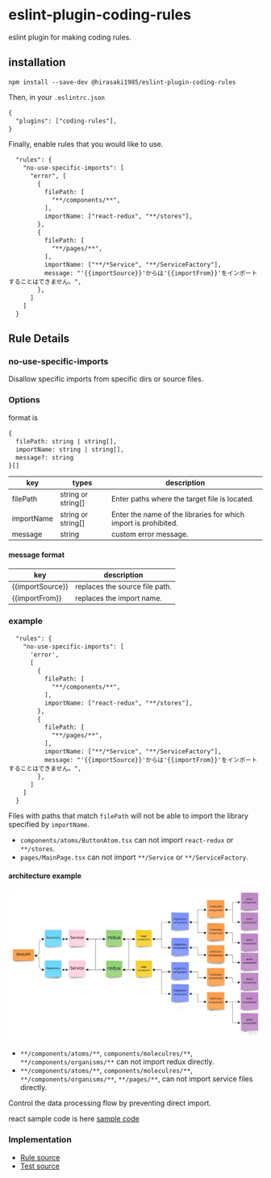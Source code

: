 # eslint-plugin-coding-rules

eslint plugin for making coding rules.

## installation

```
npm install --save-dev @hirasaki1985/eslint-plugin-coding-rules
```

Then, in your `.eslintrc.json`

```
{
  "plugins": ["coding-rules"],
}
```

Finally, enable rules that you would like to use.

```
  "rules": {
    "no-use-specific-imports": [
      "error", [
        {
          filePath: [
            "**/components/**",
          ],
          importName: ["react-redux", "**/stores"],
        },
        {
          filePath: [
            "**/pages/**",
          ],
          importName: ["**/*Service", "**/ServiceFactory"],
          message: "'{{importSource}}'からは'{{importFrom}}'をインポートすることはできません。",
        },
      ]
    ]
  }
```

## Rule Details

### no-use-specific-imports

Disallow specific imports from specific dirs or source files.

### Options

format is

```
{
  filePath: string | string[],
  importName: string | string[],
  message?: string
}[]
```

| key        | types              | description                                                     |
|------------|--------------------|-----------------------------------------------------------------|
| filePath   | string or string[] | Enter paths where the target file is located.                   |
| importName | string or string[] | Enter the name of the libraries for which import is prohibited. |
| message    | string             | custom error message.                                           |

#### message format

| key              | description                    |
|------------------|--------------------------------|
| {{importSource}} | replaces the source file path. |
| {{importFrom}}   | replaces the import name.      |

### example

```
  "rules": {
    "no-use-specific-imports": [
      'error',
      [
        {
          filePath: [
            "**/components/**",
          ],
          importName: ["react-redux", "**/stores"],
        },
        {
          filePath: [
            "**/pages/**",
          ],
          importName: ["**/*Service", "**/ServiceFactory"],
          message: "'{{importSource}}'からは'{{importFrom}}'をインポートすることはできません。",
        },
      ]
    ]
  }
```

Files with paths that match `filePath` will not be able to import the library specified by `importName`.

- `components/atoms/ButtonAtom.tsx` can not import `react-redux` or `**/stores`.
- `pages/MainPage.tsx` can not import `**/Service` or `**/ServiceFactory`.

#### architecture example

![architecture_example](./docs/architecture_example.jpg)

- `**/components/atoms/**`, `components/moleculres/**`, `**/components/organisms/**` can not import redux directly.
- `**/components/atoms/**`, `components/moleculres/**`, `**/components/organisms/**`, `**/pages/**`, can not import service files directly.

Control the data processing flow by preventing direct import.

react sample code is here [sample code](./test/samples/react)

### Implementation
* [Rule source](./src/rules/no-use-specific-imports.ts)
* [Test source](./test/rules/no-use-specific-imports.test.ts)
